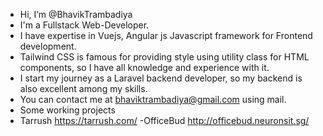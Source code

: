 - Hi, I’m @BhavikTrambadiya
- I'm a Fullstack Web-Developer.
- I have expertise in Vuejs, Angular js Javascript framework for Frontend development.
- Tailwind CSS is famous for providing style using utility class for HTML components, so I have all knowledge and experience with it.
- I start my journey as a Laravel backend developer, so my backend is also excellent among my skills.
- You can contact me at bhaviktrambadiya@gmail.com using mail.
- Some working projects
- Tarrush
https://tarrush.com/
-OfficeBud
http://officebud.neuronsit.sg/

<!---
BhavikTrambadiya/BhavikTrambadiya is a ✨ special ✨ repository because its `README.md` (this file) appears on your GitHub profile.
You can click the Preview link to take a look at your changes.
--->
